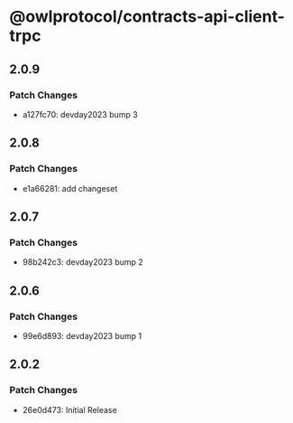 # @owlprotocol/contracts-api-client-trpc

## 2.0.9

### Patch Changes

- a127fc70: devday2023 bump 3

## 2.0.8

### Patch Changes

- e1a66281: add changeset

## 2.0.7

### Patch Changes

- 98b242c3: devday2023 bump 2

## 2.0.6

### Patch Changes

- 99e6d893: devday2023 bump 1

## 2.0.2

### Patch Changes

- 26e0d473: Initial Release
